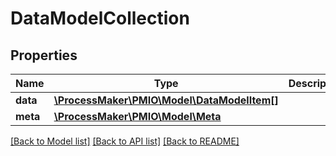 # DataModelCollection

## Properties
Name | Type | Description | Notes
------------ | ------------- | ------------- | -------------
**data** | [**\ProcessMaker\PMIO\Model\DataModelItem[]**](DataModelItem.md) |  | [optional] 
**meta** | [**\ProcessMaker\PMIO\Model\Meta**](Meta.md) |  | [optional] 

[[Back to Model list]](../README.md#documentation-for-models) [[Back to API list]](../README.md#documentation-for-api-endpoints) [[Back to README]](../README.md)


